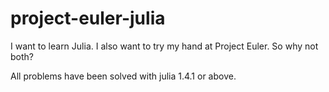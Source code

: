 # project-euler-julia

I want to learn Julia. I also want to try my hand at Project Euler. So why not both?

All problems have been solved with julia 1.4.1 or above.